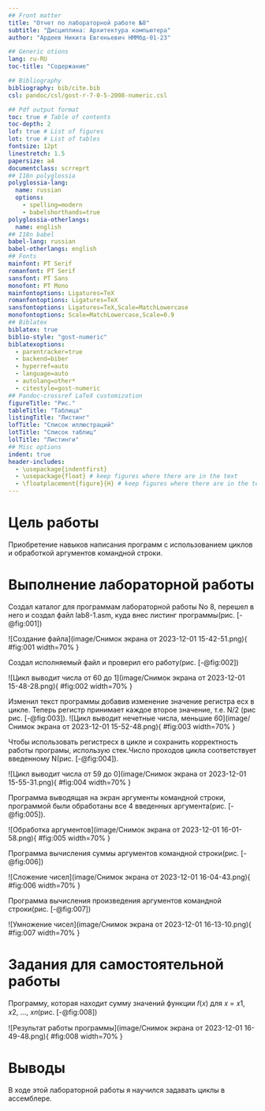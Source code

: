 ```yaml
---
## Front matter
title: "Отчет по лабораторной работе №8"
subtitle: "Дисциплина: Архитектура компьютера"
author: "Ардеев Никита Евгеньевич НММбд-01-23"

## Generic otions
lang: ru-RU
toc-title: "Содержание"

## Bibliography
bibliography: bib/cite.bib
csl: pandoc/csl/gost-r-7-0-5-2008-numeric.csl

## Pdf output format
toc: true # Table of contents
toc-depth: 2
lof: true # List of figures
lot: true # List of tables
fontsize: 12pt
linestretch: 1.5
papersize: a4
documentclass: scrreprt
## I18n polyglossia
polyglossia-lang:
  name: russian
  options:
	- spelling=modern
	- babelshorthands=true
polyglossia-otherlangs:
  name: english
## I18n babel
babel-lang: russian
babel-otherlangs: english
## Fonts
mainfont: PT Serif
romanfont: PT Serif
sansfont: PT Sans
monofont: PT Mono
mainfontoptions: Ligatures=TeX
romanfontoptions: Ligatures=TeX
sansfontoptions: Ligatures=TeX,Scale=MatchLowercase
monofontoptions: Scale=MatchLowercase,Scale=0.9
## Biblatex
biblatex: true
biblio-style: "gost-numeric"
biblatexoptions:
  - parentracker=true
  - backend=biber
  - hyperref=auto
  - language=auto
  - autolang=other*
  - citestyle=gost-numeric
## Pandoc-crossref LaTeX customization
figureTitle: "Рис."
tableTitle: "Таблица"
listingTitle: "Листинг"
lofTitle: "Список иллюстраций"
lotTitle: "Список таблиц"
lolTitle: "Листинги"
## Misc options
indent: true
header-includes:
  - \usepackage{indentfirst}
  - \usepackage{float} # keep figures where there are in the text
  - \floatplacement{figure}{H} # keep figures where there are in the text
---
```


# Цель работы

Приобретение навыков написания программ с использованием циклов и обработкой
аргументов командной строки.

# Выполнение лабораторной работы

Создал каталог для программам лабораторной работы No 8, перешел в него и создал
файл lab8-1.asm, куда внес листинг программы(рис. [-@fig:001]) 

![Создание файла](image/Снимок экрана от 2023-12-01 15-42-51.png){ #fig:001 width=70% }

Создал исполняемый файл и проверил его работу(рис. [-@fig:002]) 

![Цикл выводит числа от 60 до 1](image/Снимок экрана от 2023-12-01 15-48-28.png){ #fig:002 width=70% }

Изменил текст программы добавив изменение значение регистра ecx в цикле. Теперь регистр принимает каждое второе значение, т.е. N/2 (рис рис. [-@fig:003]).
![Цикл выводит нечетные числа, меньшие 60](image/Снимок экрана от 2023-12-01 15-52-48.png){ #fig:003 width=70% }

Чтобы использовать регистрecx в цикле и сохранить корректность работы програмы, использую стек.Число проходов цикла соответствует введенному N(рис. [-@fig:004]).

![Цикл выводит числа от 59 до 0](image/Снимок экрана от 2023-12-01 15-55-31.png){ #fig:004 width=70% }

Программа выводящая на экран аргументы командной строки, программой были обработаны все 4 введенных аргумента(рис. [-@fig:005]).

![Обработка аргументов](image/Снимок экрана от 2023-12-01 16-01-58.png){ #fig:005 width=70% }

Программа вычисления суммы аргументов командной строки(рис.   [-@fig:006])

![Сложение чисел](image/Снимок экрана от 2023-12-01 16-04-43.png){ #fig:006 width=70% }

Программа вычисления произведения  аргументов командной строки(рис.   [-@fig:007])

![Умножение чисел](image/Снимок экрана от 2023-12-01 16-13-10.png){ #fig:007 width=70% }

# Задания для самостоятельной работы

Программу, которая находит сумму значений функции 𝑓(𝑥) для 𝑥 = 𝑥1, 𝑥2, ..., 𝑥𝑛(рис.   [-@fig:008])

![Результат работы программы](image/Снимок экрана от 2023-12-01 16-49-48.png){ #fig:008 width=70% }


# Выводы

В ходе этой лабораторной работы я научился задавать циклы в ассемблере. 

